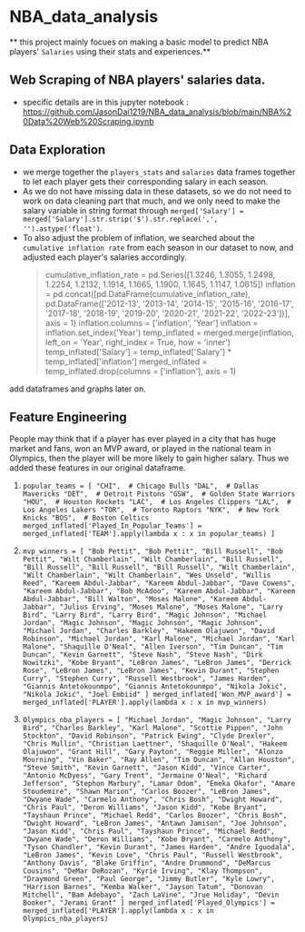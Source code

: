 # NBA_data_analysis
** this project mainly focues on making a basic model to predict NBA players' `Salaries` using their stats and experiences.**

## Web Scraping of NBA players' salaries data.
- specific details are in this jupyter notebook : https://github.com/JasonDai1219/NBA_data_analysis/blob/main/NBA%20Data%20Web%20Scraping.ipynb

## Data Exploration
- we merge together the `players_stats` and `salaries` data frames together to let each player gets their corresponding salary in each season.
- As we do not have missing data in these datasets, so we do not need to work on data cleaning part that much, and we only need to make the salary variable in string format through `merged['Salary'] = merged['Salary'].str.strip('$').str.replace(',', '').astype('float')`.
- To also adjust the problem of inflation, we searched about the `cumulative inflation rate` from each season in our dataset to now, and adjusted each player's salaries accordingly. 
    > cumulative_inflation_rate = pd.Series([1.3246, 1.3055, 1.2498, 1.2254, 1.2132, 1.1914, 1.1665, 1.1900, 1.1645, 1.1147, 1.0615])
    inflation = pd.concat([pd.DataFrame(cumulative_inflation_rate), 
           pd.DataFrame(['2012-13', '2013-14', '2014-15', '2015-16', '2016-17', '2017-18', '2018-19', '2019-20', '2020-21', '2021-22', '2022-23'])], 
          axis = 1)
    inflation.columns = ['inflation', 'Year']
    inflation = inflation.set_index('Year')
    temp_inflated = merged.merge(inflation, left_on = 'Year', right_index = True, how = 'inner')
    temp_inflated['Salary'] = temp_inflated['Salary'] * temp_inflated['inflation']
    merged_inflated = temp_inflated.drop(columns = ['inflation'], axis = 1)

add dataframes and graphs later on.

## Feature Engineering

People may think that if a player has ever played in a city that has huge market and fans, won an MVP award, or played in the national team in Olympics, then the player will be more likely to gain higher salary. Thus we added these features in our original dataframe.
1. `popular_teams = [
    "CHI",  # Chicago Bulls
    "DAL",  # Dallas Mavericks
    "DET",  # Detroit Pistons
    "GSW",  # Golden State Warriors
    "HOU",  # Houston Rockets
    "LAC",  # Los Angeles Clippers
    "LAL",  # Los Angeles Lakers
    "TOR",  # Toronto Raptors
    "NYK",  # New York Knicks
    "BOS",  # Boston Celtics
    merged_inflated['Played_In_Popular_Teams'] = merged_inflated['TEAM'].apply(lambda x : x in popular_teams)
]`

2. `mvp_winners = [
    "Bob Pettit",
    "Bob Pettit",
    "Bill Russell",
    "Bob Pettit",
    "Wilt Chamberlain",
    "Wilt Chamberlain",
    "Bill Russell",
    "Bill Russell",
    "Bill Russell",
    "Bill Russell",
    "Wilt Chamberlain",
    "Wilt Chamberlain",
    "Wilt Chamberlain",
    "Wes Unseld",
    "Willis Reed",
    "Kareem Abdul-Jabbar",
    "Kareem Abdul-Jabbar",
    "Dave Cowens",
    "Kareem Abdul-Jabbar",
    "Bob McAdoo",
    "Kareem Abdul-Jabbar",
    "Kareem Abdul-Jabbar",
    "Bill Walton",
    "Moses Malone",
    "Kareem Abdul-Jabbar",
    "Julius Erving",
    "Moses Malone",
    "Moses Malone",
    "Larry Bird",
    "Larry Bird",
    "Larry Bird",
    "Magic Johnson",
    "Michael Jordan",
    "Magic Johnson",
    "Magic Johnson",
    "Magic Johnson",
    "Michael Jordan",
    "Charles Barkley",
    "Hakeem Olajuwon",
    "David Robinson",
    "Michael Jordan",
    "Karl Malone",
    "Michael Jordan",
    "Karl Malone",
    "Shaquille O'Neal",
    "Allen Iverson",
    "Tim Duncan",
    "Tim Duncan",
    "Kevin Garnett",
    "Steve Nash",
    "Steve Nash",
    "Dirk Nowitzki",
    "Kobe Bryant",
    "LeBron James",
    "LeBron James",
    "Derrick Rose",
    "LeBron James",
    "LeBron James",
    "Kevin Durant",
    "Stephen Curry",
    "Stephen Curry",
    "Russell Westbrook",
    "James Harden",
    "Giannis Antetokounmpo",
    "Giannis Antetokounmpo",
    "Nikola Jokić",
    "Nikola Jokić",
    "Joel Embiid"
]
merged_inflated['Won_MVP_award'] = merged_inflated['PLAYER'].apply(lambda x : x in mvp_winners)
`

3. `Olympics_nba_players = [
    "Michael Jordan",
    "Magic Johnson",
    "Larry Bird",
    "Charles Barkley",
    "Karl Malone",
    "Scottie Pippen",
    "John Stockton",
    "David Robinson",
    "Patrick Ewing",
    "Clyde Drexler",
    "Chris Mullin",
    "Christian Laettner",
    "Shaquille O'Neal",
    "Hakeem Olajuwon",
    "Grant Hill",
    "Gary Payton",
    "Reggie Miller",
    "Alonzo Mourning",
    "Vin Baker",
    "Ray Allen",
    "Tim Duncan",
    "Allan Houston",
    "Steve Smith",
    "Kevin Garnett",
    "Jason Kidd",
    "Vince Carter",
    "Antonio McDyess",
    "Gary Trent",
    "Jermaine O'Neal",
    "Richard Jefferson",
    "Stephon Marbury",
    "Lamar Odom",
    "Emeka Okafor",
    "Amare Stoudemire",
    "Shawn Marion",
    "Carlos Boozer",
    "LeBron James",
    "Dwyane Wade",
    "Carmelo Anthony",
    "Chris Bosh",
    "Dwight Howard",
    "Chris Paul",
    "Deron Williams",
    "Jason Kidd",
    "Kobe Bryant",
    "Tayshaun Prince",
    "Michael Redd",
    "Carlos Boozer",
    "Chris Bosh",
    "Dwight Howard",
    "LeBron James",
    "Antawn Jamison",
    "Joe Johnson",
    "Jason Kidd",
    "Chris Paul",
    "Tayshaun Prince",
    "Michael Redd",
    "Dwyane Wade",
    "Deron Williams",
    "Kobe Bryant",
    "Carmelo Anthony",
    "Tyson Chandler",
    "Kevin Durant",
    "James Harden",
    "Andre Iguodala",
    "LeBron James",
    "Kevin Love",
    "Chris Paul",
    "Russell Westbrook",
    "Anthony Davis",
    "Blake Griffin",
    "Andre Drummond",
    "DeMarcus Cousins",
    "DeMar DeRozan",
    "Kyrie Irving",
    "Klay Thompson",
    "Draymond Green",
    "Paul George",
    "Jimmy Butler",
    "Kyle Lowry",
    "Harrison Barnes",
    "Kemba Walker",
    "Jayson Tatum",
    "Donovan Mitchell",
    "Bam Adebayo",
    "Zach LaVine",
    "Jrue Holiday",
    "Devin Booker",
    "Jerami Grant"
]
merged_inflated['Played_Olympics'] = merged_inflated['PLAYER'].apply(lambda x : x in Olympics_nba_players)
`
